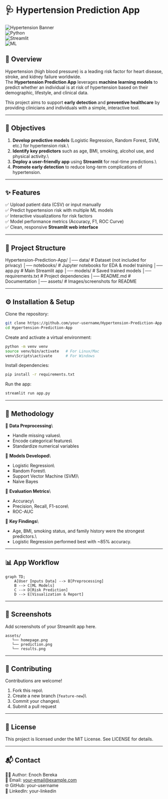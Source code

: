 # 🩺 Hypertension Prediction App

![Hypertension
Banner](https://img.shields.io/badge/HealthTech-Hypertension%20Prediction-brightgreen?style=for-the-badge)\
![Python](https://img.shields.io/badge/Python-3.8+-blue?style=for-the-badge)\
![Streamlit](https://img.shields.io/badge/Streamlit-App-red?style=for-the-badge)\
![ML](https://img.shields.io/badge/Machine%20Learning-Logistic%20Regression%2C%20Random%20Forest-orange?style=for-the-badge)

## 📌 Overview

Hypertension (high blood pressure) is a leading risk factor for heart
disease, stroke, and kidney failure worldwide.\
The **Hypertension Prediction App** leverages **machine learning
models** to predict whether an individual is at risk of hypertension
based on their demographic, lifestyle, and clinical data.

This project aims to support **early detection** and **preventive
healthcare** by providing clinicians and individuals with a simple,
interactive tool.

------------------------------------------------------------------------

## 🎯 Objectives

1.  **Develop predictive models** (Logistic Regression, Random Forest,
    SVM, etc.) for hypertension risk.\
2.  **Identify key predictors** such as age, BMI, smoking, alcohol use,
    and physical activity.\
3.  **Deploy a user-friendly app** using **Streamlit** for real-time
    predictions.\
4.  **Promote early detection** to reduce long-term complications of
    hypertension.

------------------------------------------------------------------------

## ✨ Features

✅ Upload patient data (CSV) or input manually\
✅ Predict hypertension risk with multiple ML models\
✅ Interactive visualizations for risk factors\
✅ Model performance metrics (Accuracy, F1, ROC Curve)\
✅ Clean, responsive **Streamlit web interface**

------------------------------------------------------------------------

## 📂 Project Structure

Hypertension-Prediction-App/ │── data/ \# Dataset (not included for
privacy) │── notebooks/ \# Jupyter notebooks for EDA & model training
│── app.py \# Main Streamlit app │── models/ \# Saved trained models │──
requirements.txt \# Project dependencies │── README.md \# Documentation
│── assets/ \# Images/screenshots for README

------------------------------------------------------------------------

## ⚙️ Installation & Setup

Clone the repository:

``` bash
git clone https://github.com/your-username/Hypertension-Prediction-App.git
cd Hypertension-Prediction-App
```

Create and activate a virtual environment:

``` bash
python -m venv venv
source venv/bin/activate   # For Linux/Mac
venv\Scripts\activate      # For Windows
```

Install dependencies:

``` bash
pip install -r requirements.txt
```

Run the app:

``` bash
streamlit run app.py
```

------------------------------------------------------------------------

## 🧠 Methodology

🔹 **Data Preprocessing**\
- Handle missing values\
- Encode categorical features\
- Standardize numerical variables

🔹 **Models Developed**\
- Logistic Regression\
- Random Forest\
- Support Vector Machine (SVM)\
- Naïve Bayes

🔹 **Evaluation Metrics**\
- Accuracy\
- Precision, Recall, F1-score\
- ROC-AUC

🔹 **Key Findings**\
- Age, BMI, smoking status, and family history were the strongest
predictors.\
- Logistic Regression performed best with \~85% accuracy.

------------------------------------------------------------------------

## 📊 App Workflow

``` mermaid
graph TD;
    A[User Inputs Data] --> B[Preprocessing]
    B --> C[ML Models]
    C --> D[Risk Prediction]
    D --> E[Visualization & Report]
```

------------------------------------------------------------------------

## 📸 Screenshots

Add screenshots of your Streamlit app here.

    assets/
       └── homepage.png
       └── prediction.png
       └── results.png

------------------------------------------------------------------------

## 🤝 Contributing

Contributions are welcome!

1.  Fork this repo\
2.  Create a new branch (`feature-new`)\
3.  Commit your changes\
4.  Submit a pull request

------------------------------------------------------------------------

## 📜 License

This project is licensed under the MIT License. See LICENSE for details.

------------------------------------------------------------------------

## 📬 Contact

👨‍💻 Author: Enoch Bereka\
📧 Email: your-email@example.com\
🌐 GitHub: your-username\
💼 LinkedIn: your-linkedin
